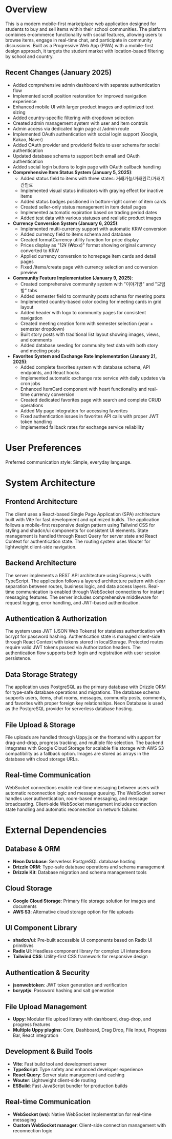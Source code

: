 # Overview

This is a modern mobile-first marketplace web application designed for students to buy and sell items within their school communities. The platform combines e-commerce functionality with social features, allowing users to browse items, engage in real-time chat, and participate in community discussions. Built as a Progressive Web App (PWA) with a mobile-first design approach, it targets the student market with location-based filtering by school and country.

## Recent Changes (January 2025)
- Added comprehensive admin dashboard with separate authentication flow
- Implemented scroll position restoration for improved navigation experience
- Enhanced mobile UI with larger product images and optimized text sizing
- Added country-specific filtering with dropdown selection
- Created admin management system with user and item controls
- Admin access via dedicated login page at /admin route
- Implemented OAuth authentication with social login support (Google, Kakao, Naver)
- Added OAuth provider and providerId fields to user schema for social authentication
- Updated database schema to support both email and OAuth authentication
- Added social login buttons to login page with OAuth callback handling
- **Comprehensive Item Status System (January 5, 2025)**:
  - Added status field to items with three states: 거래가능/거래완료/거래기간만료
  - Implemented visual status indicators with graying effect for inactive items
  - Added status badges positioned in bottom-right corner of item cards
  - Created seller-only status management in item detail pages
  - Implemented automatic expiration based on trading period dates
  - Added test data with various statuses and realistic product images
- **Currency Conversion System (January 6, 2025)**:
  - Implemented multi-currency support with automatic KRW conversion
  - Added currency field to items schema and database
  - Created formatCurrency utility function for price display
  - Prices display as "12¥ (₩xxx)" format showing original currency converted to KRW
  - Applied currency conversion to homepage item cards and detail pages
  - Fixed /items/create page with currency selection and conversion preview
- **Community Feature Implementation (January 9, 2025)**:
  - Created comprehensive community system with "이야기방" and "모임방" tabs
  - Added semester field to community posts schema for meeting posts
  - Implemented country-based color coding for meeting cards in grid layout
  - Added header with logo to community pages for consistent navigation
  - Created meeting creation form with semester selection (year + semester dropdown)
  - Built story posts with traditional list layout showing images, views, and comments
  - Added database seeding for community test data with both story and meeting posts
- **Favorites System and Exchange Rate Implementation (January 21, 2025)**:
  - Added complete favorites system with database schema, API endpoints, and React hooks
  - Implemented automatic exchange rate service with daily updates via cron jobs
  - Enhanced ItemCard component with heart functionality and real-time currency conversion
  - Created dedicated favorites page with search and complete CRUD operations
  - Added My page integration for accessing favorites
  - Fixed authentication issues in favorites API calls with proper JWT token handling
  - Implemented fallback rates for exchange service reliability

# User Preferences

Preferred communication style: Simple, everyday language.

# System Architecture

## Frontend Architecture
The client uses a React-based Single Page Application (SPA) architecture built with Vite for fast development and optimized builds. The application follows a mobile-first responsive design pattern using Tailwind CSS for styling and shadcn/ui components for consistent UI elements. State management is handled through React Query for server state and React Context for authentication state. The routing system uses Wouter for lightweight client-side navigation.

## Backend Architecture  
The server implements a REST API architecture using Express.js with TypeScript. The application follows a layered architecture pattern with clear separation between routes, business logic, and data access layers. Real-time communication is enabled through WebSocket connections for instant messaging features. The server includes comprehensive middleware for request logging, error handling, and JWT-based authentication.

## Authentication & Authorization
The system uses JWT (JSON Web Tokens) for stateless authentication with bcrypt for password hashing. Authentication state is managed client-side through React Context with tokens stored in localStorage. Protected routes require valid JWT tokens passed via Authorization headers. The authentication flow supports both login and registration with user session persistence.

## Data Storage Strategy
The application uses PostgreSQL as the primary database with Drizzle ORM for type-safe database operations and migrations. The database schema supports users, items, chat rooms, messages, community posts, comments, and favorites with proper foreign key relationships. Neon Database is used as the PostgreSQL provider for serverless database hosting.

## File Upload & Storage
File uploads are handled through Uppy.js on the frontend with support for drag-and-drop, progress tracking, and multiple file selection. The backend integrates with Google Cloud Storage for scalable file storage with AWS S3 compatibility as a fallback option. Images are stored as arrays in the database with cloud storage URLs.

## Real-time Communication
WebSocket connections enable real-time messaging between users with automatic reconnection logic and message queuing. The WebSocket server handles user authentication, room-based messaging, and message broadcasting. Client-side WebSocket management includes connection state handling and automatic reconnection on network failures.

# External Dependencies

## Database & ORM
- **Neon Database**: Serverless PostgreSQL database hosting
- **Drizzle ORM**: Type-safe database operations and schema management
- **Drizzle Kit**: Database migration and schema management tools

## Cloud Storage
- **Google Cloud Storage**: Primary file storage solution for images and documents
- **AWS S3**: Alternative cloud storage option for file uploads

## UI Component Library
- **shadcn/ui**: Pre-built accessible UI components based on Radix UI primitives
- **Radix UI**: Headless component library for complex UI interactions
- **Tailwind CSS**: Utility-first CSS framework for responsive design

## Authentication & Security
- **jsonwebtoken**: JWT token generation and verification
- **bcryptjs**: Password hashing and salt generation

## File Upload Management  
- **Uppy**: Modular file upload library with dashboard, drag-drop, and progress features
- **Multiple Uppy plugins**: Core, Dashboard, Drag Drop, File Input, Progress Bar, React integration

## Development & Build Tools
- **Vite**: Fast build tool and development server
- **TypeScript**: Type safety and enhanced developer experience
- **React Query**: Server state management and caching
- **Wouter**: Lightweight client-side routing
- **ESBuild**: Fast JavaScript bundler for production builds

## Real-time Communication
- **WebSocket (ws)**: Native WebSocket implementation for real-time messaging
- **Custom WebSocket manager**: Client-side connection management with reconnection logic